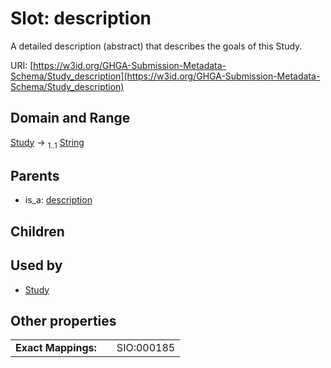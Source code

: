 
# Slot: description


A detailed description (abstract) that describes the goals of this Study.

URI: [https://w3id.org/GHGA-Submission-Metadata-Schema/Study_description](https://w3id.org/GHGA-Submission-Metadata-Schema/Study_description)


## Domain and Range

[Study](Study.md) &#8594;  <sub>1..1</sub> [String](types/String.md)

## Parents

 *  is_a: [description](description.md)

## Children


## Used by

 * [Study](Study.md)

## Other properties

|  |  |  |
| --- | --- | --- |
| **Exact Mappings:** | | SIO:000185 |

